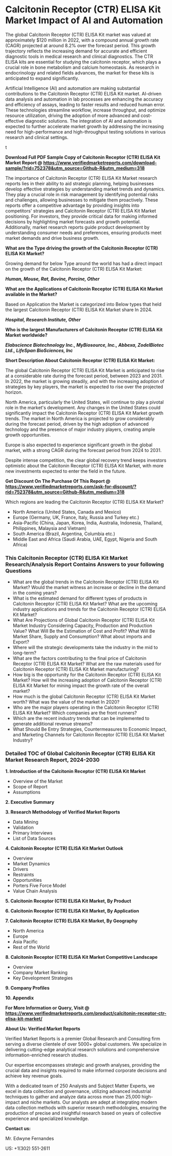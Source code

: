 <meta name="title" content="Global Calcitonin Receptor (CTR) ELISA Kit Market Impact of AI and Automation"><meta name="description" content="The global Calcitonin Receptor (CTR) ELISA Kit market was valued at approximately $120 million in 2022, with a compound annual growth rate (CAGR) projected at around 8"><meta name="title" content="Calcitonin Receptor (CTR) ELISA Kit Market Size, Share, Scope, Trends, Growth, Opportunities, Analysis, Forecast"><h1>Calcitonin Receptor (CTR) ELISA Kit Market Impact of AI and Automation</h1><p>The global Calcitonin Receptor (CTR) ELISA Kit market was valued at approximately $120 million in 2022, with a compound annual growth rate (CAGR) projected at around 8.2% over the forecast period. This growth trajectory reflects the increasing demand for accurate and efficient diagnostic tools in medical research and clinical diagnostics. The CTR ELISA kits are essential for studying the calcitonin receptor, which plays a crucial role in bone metabolism and calcium homeostasis. As research in endocrinology and related fields advances, the market for these kits is anticipated to expand significantly.</p><p>Artificial Intelligence (AI) and automation are making substantial contributions to the Calcitonin Receptor (CTR) ELISA Kit market. AI-driven data analysis and automation in lab processes are enhancing the accuracy and efficiency of assays, leading to faster results and reduced human error. These technologies streamline workflow, increase throughput, and optimize resource utilization, driving the adoption of more advanced and cost-effective diagnostic solutions. The integration of AI and automation is expected to further accelerate market growth by addressing the increasing need for high-performance and high-throughput testing solutions in various research and clinical settings.</p>t</p><p id="" class=""><strong>Download Full PDF Sample Copy of Calcitonin Receptor (CTR) ELISA Kit Market Report @ <a href="https://www.verifiedmarketreports.com/download-sample/?rid=752378&utm_source=Github-R&utm_medium=318" target="_blank">https://www.verifiedmarketreports.com/download-sample/?rid=752378&utm_source=Github-R&utm_medium=318</a></strong></p><p>The importance of&nbsp;Calcitonin Receptor (CTR) ELISA Kit Market research reports lies in their ability to aid strategic planning, helping businesses develop effective strategies by understanding market trends and dynamics. They play a crucial role in risk management by identifying potential risks and challenges, allowing businesses to mitigate them proactively. These reports offer a competitive advantage by providing insights into competitors' strategies and Calcitonin Receptor (CTR) ELISA Kit Market positioning. For investors, they provide critical data for making informed decisions by highlighting market forecasts and growth potential. Additionally, market research reports guide product development by understanding consumer needs and preferences, ensuring products meet market demands and drive business growth.</p><p><strong>What are the&nbsp;Type driving the growth of the Calcitonin Receptor (CTR) ELISA Kit Market?</strong></p><p id="" class="">Growing demand for below Type around the world has had a direct impact on the growth of the Calcitonin Receptor (CTR) ELISA Kit Market:</p><em><strong>Human, Mouse, Rat, Bovine, Porcine, Other</strong></em></p><strong>What are the&nbsp;Applications&nbsp;of Calcitonin Receptor (CTR) ELISA Kit Market available in the Market?</strong></p><p id="" class="">Based on Application the Market is categorized into Below types that held the largest Calcitonin Receptor (CTR) ELISA Kit Market share In 2024.</p><em><strong>Hospital, Research Institute, Other</strong></em></p><strong>Who is the largest Manufacturers of Calcitonin Receptor (CTR) ELISA Kit Market worldwide?</strong></p><p><em><strong>Elabscience Biotechnology Inc., MyBiosource, Inc., Abbexa, ZodelBiotec Ltd., LifeSpan BioSciences, Inc</strong></em></p><p id="" class=""><strong>Short Description About Calcitonin Receptor (CTR) ELISA Kit Market:</strong></p><p>The global Calcitonin Receptor (CTR) ELISA Kit Market is anticipated to rise at a considerable rate during the forecast period, between 2023 and 2031. In 2022, the market is growing steadily, and with the increasing adoption of strategies by key players, the market is expected to rise over the projected horizon.</p><p>North America, particularly the United States, will continue to play a pivotal role in the market's development. Any changes in the United States could significantly impact the Calcitonin Receptor (CTR) ELISA Kit Market growth trends. The market in North America is projected to grow considerably during the forecast period, driven by the high adoption of advanced technology and the presence of major industry players, creating ample growth opportunities.</p><p>Europe is also expected to experience significant growth in the global market, with a strong CAGR during the forecast period from 2024 to 2031.</p><p>Despite intense competition, the clear global recovery trend keeps investors optimistic about the Calcitonin Receptor (CTR) ELISA Kit Market, with more new investments expected to enter the field in the future.</p><p id="" class=""><strong>Get Discount On The Purchase Of This Report @ <a href="https://www.verifiedmarketreports.com/ask-for-discount/?rid=752378&utm_source=Github-R&utm_medium=318" target="_blank">https://www.verifiedmarketreports.com/ask-for-discount/?rid=752378&utm_source=Github-R&utm_medium=318</a></strong></p>Which regions are leading the Calcitonin Receptor (CTR) ELISA Kit Market?</p><ul><li>North America (United States, Canada and Mexico)</li><li>Europe (Germany, UK, France, Italy, Russia and Turkey etc.)</li><li>Asia-Pacific (China, Japan, Korea, India, Australia, Indonesia, Thailand, Philippines, Malaysia and Vietnam)</li><li>South America (Brazil, Argentina, Columbia etc.)</li><li>Middle East and Africa (Saudi Arabia, UAE, Egypt, Nigeria and South Africa)</li></ul><h3 id="" class="">This Calcitonin Receptor (CTR) ELISA Kit Market Research/Analysis Report Contains Answers to your following Questions</h3><ul><li>What are the global trends in the Calcitonin Receptor (CTR) ELISA Kit Market? Would the market witness an increase or decline in the demand in the coming years?</li><li>What is the estimated demand for different types of products in Calcitonin Receptor (CTR) ELISA Kit Market? What are the upcoming industry applications and trends for the Calcitonin Receptor (CTR) ELISA Kit Market?</li><li>What Are Projections of Global Calcitonin Receptor (CTR) ELISA Kit Market Industry Considering Capacity, Production and Production Value? What Will Be the Estimation of Cost and Profit? What Will Be Market Share, Supply and Consumption? What about imports and Export?</li><li>Where will the strategic developments take the industry in the mid to long-term?</li><li>What are the factors contributing to the final price of Calcitonin Receptor (CTR) ELISA Kit Market? What are the raw materials used for Calcitonin Receptor (CTR) ELISA Kit Market manufacturing?</li><li>How big is the opportunity for the Calcitonin Receptor (CTR) ELISA Kit Market? How will the increasing adoption of Calcitonin Receptor (CTR) ELISA Kit Market for mining impact the growth rate of the overall market?</li><li>How much is the global Calcitonin Receptor (CTR) ELISA Kit Market worth? What was the value of the market In 2020?</li><li>Who are the major players operating in the Calcitonin Receptor (CTR) ELISA Kit Market? Which companies are the front runners?</li><li>Which are the recent industry trends that can be implemented to generate additional revenue streams?</li><li>What Should Be Entry Strategies, Countermeasures to Economic Impact, and Marketing Channels for Calcitonin Receptor (CTR) ELISA Kit Market Industry?</li></ul><h3 id="" class="">Detailed TOC of Global Calcitonin Receptor (CTR) ELISA Kit Market Research Report, 2024-2030</h3><p id="" class=""><strong>1. Introduction of the Calcitonin Receptor (CTR) ELISA Kit Market</strong></p><ul><li>Overview of the Market</li><li>Scope of Report</li><li>Assumptions</li></ul><p id="" class=""><strong>2. Executive Summary</strong></p><p id="" class=""><strong>3. Research Methodology of Verified Market Reports</strong></p><ul><li>Data Mining</li><li>Validation</li><li>Primary Interviews</li><li>List of Data Sources</li></ul><p id="" class=""><strong>4. Calcitonin Receptor (CTR) ELISA Kit Market Outlook</strong></p><ul><li>Overview</li><li>Market Dynamics</li><li>Drivers</li><li>Restraints</li><li>Opportunities</li><li>Porters Five Force Model</li><li>Value Chain Analysis</li></ul><p id="" class=""><strong>5. Calcitonin Receptor (CTR) ELISA Kit Market, By Product</strong></p><p id="" class=""><strong>6. Calcitonin Receptor (CTR) ELISA Kit Market, By Application</strong></p><p id="" class=""><strong>7. Calcitonin Receptor (CTR) ELISA Kit Market, By Geography</strong></p><ul><li>North America</li><li>Europe</li><li>Asia Pacific</li><li>Rest of the World</li></ul><p id="" class=""><strong>8. Calcitonin Receptor (CTR) ELISA Kit Market Competitive Landscape</strong></p><ul><li>Overview</li><li>Company Market Ranking</li><li>Key Development Strategies</li></ul><p id="" class=""><strong>9. Company Profiles</strong></p><p id="" class=""><strong>10. Appendix</strong></p><p id="" class=""><strong>For More Information or Query, Visit @ <a href="https://www.verifiedmarketreports.com/product/calcitonin-receptor-ctr-elisa-kit-market/" target="_blank">https://www.verifiedmarketreports.com/product/calcitonin-receptor-ctr-elisa-kit-market/</a></strong></p><p id="" class=""><strong>About Us: Verified Market Reports</strong></p><p id="" class="">Verified Market Reports is a premier Global Research and Consulting firm serving a diverse clientele of over 5000+ global customers. We specialize in delivering cutting-edge analytical research solutions and comprehensive information-enriched research studies.</p><p id="" class="">Our expertise encompasses strategic and growth analyses, providing the crucial data and insights required to make informed corporate decisions and achieve key revenue goals.</p><p id="" class="">With a dedicated team of 250 Analysts and Subject Matter Experts, we excel in data collection and governance, utilizing advanced industrial techniques to gather and analyze data across more than 25,000 high-impact and niche markets. Our analysts are adept at integrating modern data collection methods with superior research methodologies, ensuring the production of precise and insightful research based on years of collective experience and specialized knowledge.</p><p id="" class=""><strong>Contact us:</strong></p><p id="" class="">Mr. Edwyne Fernandes</p><p id="" class="">US: +1(302) 551-2611</p>